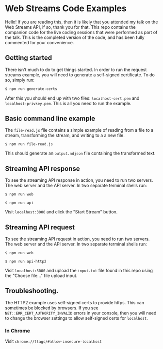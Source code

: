 # Web Streams Code Examples

Hello! If you are reading this, then it is likely that you attended my talk on the Web Streams API, if so, thank you for that. This repo contains the companion code for the live coding sessions that were performed as part of the talk. This is the completed version of the code, and has been fully commented for your convenience.

## Getting started

There isn't much to do to get things started. In order to run the request streams example, you will need to generate a self-signed certificate. To do so, simply run:

```bash
$ npm run generate-certs
```

After this you should end up with two files: `localhost-cert.pem` and `localhost-privkey.pem`. This is all you need to run the example.

## Basic command line example
The `file-read.js` file contains a simple example of reading from a file to a stream, transforming the stream, and writing to a a new file.

```shell
$ npm run file-read.js
```

This should generate an `output.ndjson` file containing the transformed text.

## Streaming API response
To see the streaming API response in action, you need to run two servers. The web server and the API server. In two separate terminal shells run:

```shell
$ npm run web
```

```shell
$ npm run api
```

Visit `localhost:3000` and click the "Start Stream" button.

## Streaming API request 
To see the streaming API request in action, you need to run two servers. The web server and the API server. In two separate terminal shells run:

```shell
$ npm run web
```

```shell
$ npm run api-http2
```

Visit `localhost:3000` and upload the `input.txt` file found in this repo using the "Choose file..." file upload input.

## Troubleshooting.
The HTTP2 example uses self-signed certs to provide https. This can sometimes be blocked by browsers. If you see `NET::ERR_CERT_AUTHORITY_INVALID` errors in your console, then you will need to change the browser settings to allow self-signed certs for `localhost`.

### In Chrome
Visit `chrome://flags/#allow-insecure-localhost`